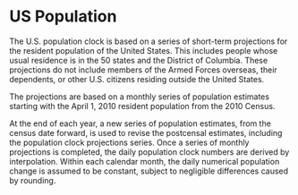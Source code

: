 # US Population

The U.S. population clock is based on a series of short-term projections for the resident population of the United States. This includes people whose usual residence is in the 50 states and the District of Columbia. These projections do not include members of the Armed Forces overseas, their dependents, or other U.S. citizens residing outside the United States.

The projections are based on a monthly series of population estimates starting with the April 1, 2010 resident population from the 2010 Census.

At the end of each year, a new series of population estimates, from the census date forward, is used to revise the postcensal estimates, including the population clock projections series. Once a series of monthly projections is completed, the daily population clock numbers are derived by interpolation. Within each calendar month, the daily numerical population change is assumed to be constant, subject to negligible differences caused by rounding.

